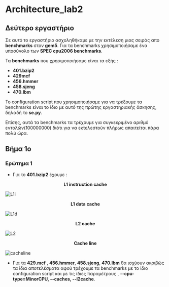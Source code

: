 # Architecture_lab2  

## Δεύτερο εργαστήριο  
  
Σε αυτό το εργαστήριο ασχοληθήκαμε με την εκτέλεση μιας σειράς απο **benchmarks** στον **gem5**. Για τα benchmarks χρησιμοποιήσαμε ένα υποσύνολο των **SPEC cpu2006 benchmarks**.  

Τα **benchmarks** που χρησιμοποιήσαμε είναι τα εξής :  
  
  * **401.bzip2**
  * **429mcf** 
  * **456.hmmer**
  * **458.sjeng**
  * **470.lbm**  
  
  Το configuration script που χρησιμοποιήσαμε για να τρέξουμε τα benchmarks είναι το ίδιο με αυτό της πρώτης εργαστηριακής άσκησης, δηλαδή το **se.py**.  

Επίσης, αυτά τα benchmarks τα τρέχουμε για συγκεκριμένο αριθμό εντολών(100000000) διότι για να εκτελεστούν πλήρως απαιτείται πάρα πολύ ώρα.

## Βήμα 1ο  

### Ερώτημα 1  

* Για το **401.bzip2** έχουμε :   

<h><p align='center'>
  <b>L1 instruction cache</b>
</p></h>  

![L1i](https://github.com/nikifori/Architecture_lab1/blob/master/Lab_2/Step1/Q1/Spacebzip/2.png)

<h><p align='center'>
  <b>L1 data cache</b>
</p></h>  
  
![L1d](https://github.com/nikifori/Architecture_lab1/blob/master/Lab_2/Step1/Q1/Spacebzip/4.png)

<h><p align='center'>
  <b>L2 cache</b>
</p></h>

![L2](https://github.com/nikifori/Architecture_lab1/blob/master/Lab_2/Step1/Q1/Spacebzip/3.png)  

<h><p align='center'>
  <b>Cache line</b>
</p></h>

![cacheline](https://github.com/nikifori/Architecture_lab1/blob/master/Lab_2/Step1/Q1/Spacebzip/5.png)  

* Για τα **429.mcf** , **456.hmmer**, **458.sjeng**, **470.lbm**  θα ισχύουν ακριβώς τα ίδια αποτελέσματα αφού τρέχουμε τα benchmarks με το ίδιο configuration script και με τις ίδιες παραμέτρους , **--cpu-type=MinorCPU, --caches, --l2cache**.










